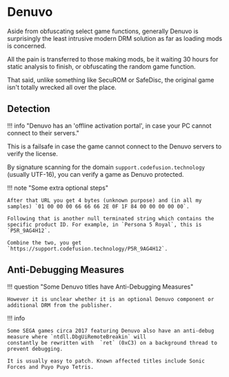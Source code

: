 # Denuvo

Aside from obfuscating select game functions, generally Denuvo is
surprisingly the least intrusive modern DRM solution as far as loading mods is concerned.

All the pain is transferred to those making mods, be it waiting 30 hours for static analysis
to finish, or obfuscating the random game function.

That said, unlike something like SecuROM or SafeDisc, the original game isn't totally wrecked
all over the place.

## Detection

!!! info "Denuvo has an 'offline activation portal', in case your PC cannot connect to their servers."

This is a failsafe in case the game cannot connect to the Denuvo servers to verify the license.

By signature scanning for the domain `support.codefusion.technology` (usually UTF-16), you can verify
a game as Denuvo protected.

!!! note "Some extra optional steps"

    After that URL you get 4 bytes (unknown purpose) and (in all my samples) `01 00 00 00 66 66 66 2E 0F 1F 84 00 00 00 00 00`.
 
    Following that is another null terminated string which contains the specific product ID. For example, in `Persona 5 Royal`, this is `P5R_9AG4H12`.

    Combine the two, you get `https://support.codefusion.technology/P5R_9AG4H12`.

## Anti-Debugging Measures

!!! question "Some Denuvo titles have Anti-Debugging Measures"

    However it is unclear whether it is an optional Denuvo component or additional DRM from the publisher.

!!! info

    Some SEGA games circa 2017 featuring Denuvo also have an anti-debug measure where `ntdll.DbgUiRemoteBreakin` will
    constantly be rewritten with  `ret` (0xC3) on a background thread to prevent debugging.

    It is usually easy to patch. Known affected titles include Sonic Forces and Puyo Puyo Tetris.